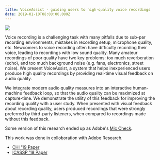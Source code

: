 ```yaml
---
title: VoiceAssist - guiding users to high-quality voice recordings
date: 2019-01-10T08:00:00.000Z
---
```


![](/public/images/voiceassist.png)

Voice recording is a challenging task with many pitfalls due to sub-par recording environments, mistakes in recording setup, microphone quality, etc. Newcomers to voice recording often have difficulty recording their voice, leading to recordings with low sound quality. Many amateur recordings of poor quality have two key problems: too much reverberation (echo), and too much background noise  (e.g. fans, electronics, street noise). We present VoiceAssist, a system that helps inexperienced users produce high quality recordings by providing real-time visual feedback on audio quality.

We integrate modern audio quality measures into an interactive human-machine feedback loop, so that the audio quality can be maximized at capture-time. We demonstrate the utility of this feedback for improving the recording quality with a user study. When presented with visual feedback about recording quality, users produced recordings that were strongly preferred by third-party listeners, when compared to recordings made without this feedback.

Some version of this research ended up as Adobe's [Mic Check](https://podcast.adobe.com/miccheck).

This work was done in colloboration with Adobe Research.

* [CHI '19 Paper](/public/papers/seetharaman_voiceassist_chi19.pdf)
* [ICASSP '18 Paper](/public/papers/seetharaman_mysore_icassp18.pdf)
